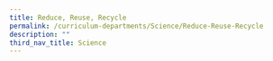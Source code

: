 ```yaml
---
title: Reduce, Reuse, Recycle
permalink: /curriculum-departments/Science/Reduce-Reuse-Recycle
description: ""
third_nav_title: Science
---
```

